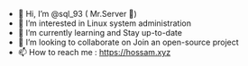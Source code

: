 - 👋 Hi, I’m @sql_93 ( Mr.Server 🐧)
- 👀 I’m interested in Linux system administration
- 🌱 I’m currently learning and Stay up-to-date
- 💞️ I’m looking to collaborate on Join an open-source project
- 📫 How to reach me : https://hossam.xyz


